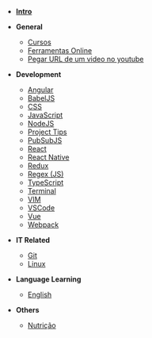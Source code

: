- [**Intro**](/)

- **General**

  - [Cursos](docs/utils/courses.md)
  - [Ferramentas Online](docs/utils/online-tools.md)
  - [Pegar URL de um video no youtube](docs/utils/get-mp4-from-youtube.md)

- **Development**

  - [Angular](docs/development/angular/readme.md)
  - [BabelJS](docs/development/babel/readme.md)
  - [CSS](docs/development/css/readme.md)
  - [JavaScript](docs/development/javascript/readme.md)
  - [NodeJS](docs/development/node/readme)
  - [Project Tips](docs/development/projects/readme.md)
  - [PubSubJS](docs/development/javascript/pubsub-js.md)
  - [React](docs/development/react/readme.md)
  - [React Native](docs/development/react-native/general.md)
  - [Redux](docs/development/redux/README.md)
  - [Regex (JS)](docs/development/regex/readme.md)
  - [TypeScript](docs/development/typescript/_sidebar.md)
  - [Terminal](docs/development/terminal/readme.md)
  - [VIM](docs/development/vim/readme.md)
  - [VSCode](docs/development/vscode/readme.md)
  - [Vue](docs/development/vuejs/all.md)
  - [Webpack](docs/development/webpack/readme.md)

- **IT Related**

  - [Git](docs/development/git/readme.md)
  - [Linux](docs/development/linux/readme.md)

- **Language Learning**

  - [English](docs/english/readme.md)

- **Others**

  - [Nutrição](docs/nutrition/readme.md)
